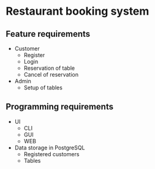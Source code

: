 # Restaurant booking system

## Feature requirements

- Customer
  - Register
  - Login
  - Reservation of table
  - Cancel of reservation
- Admin
  - Setup of tables

## Programming requirements

- UI
  - CLI
  - GUI
  - WEB
- Data storage in PostgreSQL
   - Registered customers
   - Tables